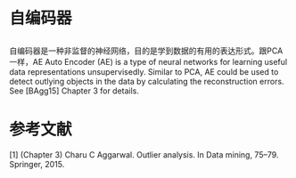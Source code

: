 # 自编码器

## 
自编码器是一种非监督的神经网络，目的是学到数据的有用的表达形式。跟PCA一样，AE 
Auto Encoder (AE) is a type of neural networks for learning useful data representations unsupervisedly. Similar to PCA, AE could be used to detect outlying objects in the data by calculating the reconstruction errors. See [BAgg15] Chapter 3 for details.




# 参考文献
[1] (Chapter 3) Charu C Aggarwal. Outlier analysis. In Data mining, 75–79. Springer, 2015.


